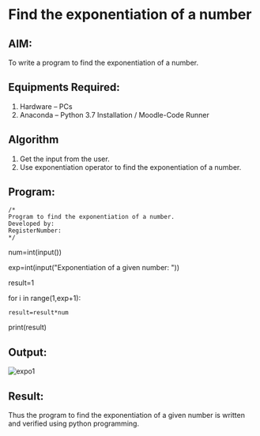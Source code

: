 # Find the exponentiation of a number

## AIM:
To write a program to find the exponentiation of a number.

## Equipments Required:
1. Hardware – PCs
2. Anaconda – Python 3.7 Installation / Moodle-Code Runner

## Algorithm
1. Get the input from the user.
2. Use exponentiation operator to find the exponentiation of a number.

## Program:
```
/*
Program to find the exponentiation of a number.
Developed by: 
RegisterNumber: 
*/
```
num=int(input())

exp=int(input("Exponentiation of a given number: "))

result=1

for i in range(1,exp+1):

    result=result*num

print(result)



## Output:
![expo1](https://user-images.githubusercontent.com/93427238/151389152-c686f5ee-e97d-4069-853a-4159db35fc4d.PNG)



## Result:
Thus the program to find the exponentiation of a given number is written and verified using python programming.
